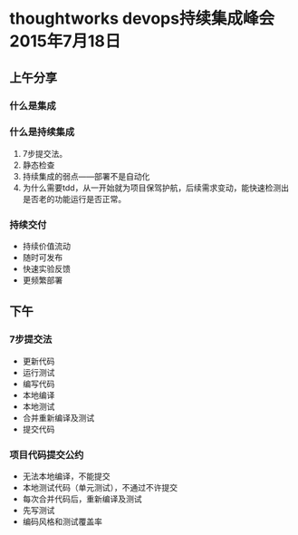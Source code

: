 # thoughtworks devops持续集成峰会 2015年7月18日

## 上午分享
### 什么是集成
### 什么是持续集成
1. 7步提交法。
2. 静态检查
2. 持续集成的弱点——部署不是自动化
3. 为什么需要tdd，从一开始就为项目保驾护航，后续需求变动，能快速检测出是否老的功能运行是否正常。


### 持续交付
* 持续价值流动
* 随时可发布
* 快速实验反馈
* 更频繁部署


## 下午
### 7步提交法
* 更新代码
* 运行测试
* 编写代码
* 本地编译
* 本地测试
* 合并重新编译及测试
* 提交代码

### 项目代码提交公约
* 无法本地编译，不能提交
* 本地测试代码（单元测试），不通过不许提交
* 每次合并代码后，重新编译及测试
* 先写测试
* 编码风格和测试覆盖率



